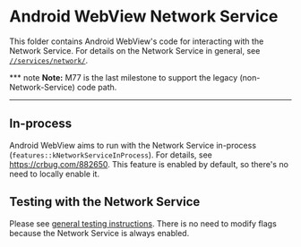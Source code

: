 # Android WebView Network Service

This folder contains Android WebView's code for interacting with the Network
Service. For details on the Network Service in general, see
[`//services/network/`](/services/network/README.md).

*** note
**Note:** M77 is the last milestone to support the legacy (non-Network-Service)
code path.
***

## In-process

Android WebView aims to run with the Network Service in-process
(`features::kNetworkServiceInProcess`). For details, see
https://crbug.com/882650. This feature is enabled by default, so there's no need
to locally enable it.

## Testing with the Network Service

Please see [general testing
instructions](/bison/docs/test-instructions.md). There is no need to
modify flags because the Network Service is always enabled.
